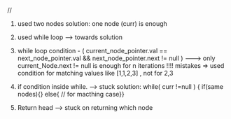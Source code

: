 
//
1. used two nodes
solution: one node (curr) is enough

2. used while loop 
 --> towards solution 

3. while loop condition - ( current_node_pointer.val == next_node_pointer.val && next_node_pointer.next != null )
 ---> only current_Node.next != null is enough for n iterations
 !!!! mistakes => used condition for matching values like [1,1,2,3] , not for 2,3

4. if condition inside while.
--> stuck
solution: while( curr !=null ) { if(same nodes){} else{ // for macthing case}} 

5. Return head
--> stuck on returning which node


